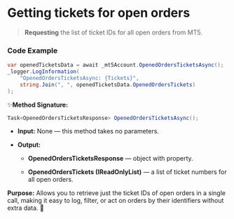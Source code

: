 # Getting tickets for open orders

> **Requesting** the list of ticket IDs for all open orders from MT5.

### Code Example

```csharp
var openedTicketsData = await _mt5Account.OpenedOrdersTicketsAsync();
_logger.LogInformation(
    "OpenedOrdersTicketsAsync: {Tickets}",
    string.Join(", ", openedTicketsData.OpenedOrdersTickets)
);
```
✨**Method Signature:** 
```csharp
Task<OpenedOrdersTicketsResponse> OpenedOrdersTicketsAsync();
```

* **Input:** None — this method takes no parameters.

* **Output:** 
    * **OpenedOrdersTicketsResponse** — object with property.

    * **OpenedOrdersTickets (IReadOnlyList<long>)** — a list of ticket numbers for all open orders.

**Purpose:**
Allows you to retrieve just the ticket IDs of open orders in a single call, making it easy to log, filter, or act on orders by their identifiers without extra data. 🚀



